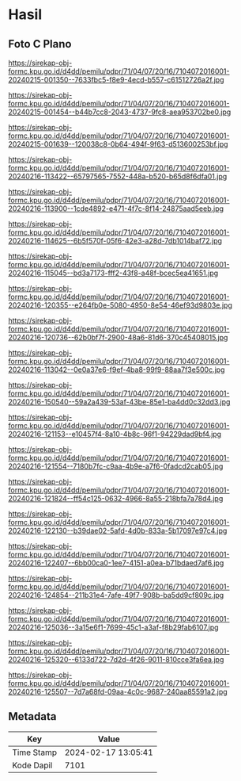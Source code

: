 # Hasil

## Foto C Plano

https://sirekap-obj-formc.kpu.go.id/d4dd/pemilu/pdpr/71/04/07/20/16/7104072016001-20240215-001350--7633fbc5-f8e9-4ecd-b557-c61512726a2f.jpg

https://sirekap-obj-formc.kpu.go.id/d4dd/pemilu/pdpr/71/04/07/20/16/7104072016001-20240215-001454--b44b7cc8-2043-4737-9fc8-aea953702be0.jpg

https://sirekap-obj-formc.kpu.go.id/d4dd/pemilu/pdpr/71/04/07/20/16/7104072016001-20240215-001639--120038c8-0b64-494f-9f63-d513600253bf.jpg

https://sirekap-obj-formc.kpu.go.id/d4dd/pemilu/pdpr/71/04/07/20/16/7104072016001-20240216-113422--65797565-7552-448a-b520-b65d8f6dfa01.jpg

https://sirekap-obj-formc.kpu.go.id/d4dd/pemilu/pdpr/71/04/07/20/16/7104072016001-20240216-113900--1cde4892-e471-4f7c-8f14-24875aad5eeb.jpg

https://sirekap-obj-formc.kpu.go.id/d4dd/pemilu/pdpr/71/04/07/20/16/7104072016001-20240216-114625--6b5f570f-05f6-42e3-a28d-7db1014baf72.jpg

https://sirekap-obj-formc.kpu.go.id/d4dd/pemilu/pdpr/71/04/07/20/16/7104072016001-20240216-115045--bd3a7173-fff2-43f8-a48f-bcec5ea41651.jpg

https://sirekap-obj-formc.kpu.go.id/d4dd/pemilu/pdpr/71/04/07/20/16/7104072016001-20240216-120355--e264fb0e-5080-4950-8e54-46ef93d9803e.jpg

https://sirekap-obj-formc.kpu.go.id/d4dd/pemilu/pdpr/71/04/07/20/16/7104072016001-20240216-120736--62b0bf7f-2900-48a6-81d6-370c45408015.jpg

https://sirekap-obj-formc.kpu.go.id/d4dd/pemilu/pdpr/71/04/07/20/16/7104072016001-20240216-113042--0e0a37e6-f9ef-4ba8-99f9-88aa7f3e500c.jpg

https://sirekap-obj-formc.kpu.go.id/d4dd/pemilu/pdpr/71/04/07/20/16/7104072016001-20240216-150540--59a2a439-53af-43be-85e1-ba4dd0c32dd3.jpg

https://sirekap-obj-formc.kpu.go.id/d4dd/pemilu/pdpr/71/04/07/20/16/7104072016001-20240216-121153--e10457f4-8a10-4b8c-96f1-94229dad9bf4.jpg

https://sirekap-obj-formc.kpu.go.id/d4dd/pemilu/pdpr/71/04/07/20/16/7104072016001-20240216-121554--7180b7fc-c9aa-4b9e-a7f6-0fadcd2cab05.jpg

https://sirekap-obj-formc.kpu.go.id/d4dd/pemilu/pdpr/71/04/07/20/16/7104072016001-20240216-121824--ff54c125-0632-4966-8a55-218bfa7a78d4.jpg

https://sirekap-obj-formc.kpu.go.id/d4dd/pemilu/pdpr/71/04/07/20/16/7104072016001-20240216-122130--b39dae02-5afd-4d0b-833a-5b17097e97c4.jpg

https://sirekap-obj-formc.kpu.go.id/d4dd/pemilu/pdpr/71/04/07/20/16/7104072016001-20240216-122407--6bb00ca0-1ee7-4151-a0ea-b71bdaed7af6.jpg

https://sirekap-obj-formc.kpu.go.id/d4dd/pemilu/pdpr/71/04/07/20/16/7104072016001-20240216-124854--211b31e4-7afe-49f7-908b-ba5dd9cf809c.jpg

https://sirekap-obj-formc.kpu.go.id/d4dd/pemilu/pdpr/71/04/07/20/16/7104072016001-20240216-125036--3a15e6f1-7699-45c1-a3af-f8b29fab6107.jpg

https://sirekap-obj-formc.kpu.go.id/d4dd/pemilu/pdpr/71/04/07/20/16/7104072016001-20240216-125320--6133d722-7d2d-4f26-9011-810cce3fa6ea.jpg

https://sirekap-obj-formc.kpu.go.id/d4dd/pemilu/pdpr/71/04/07/20/16/7104072016001-20240216-125507--7d7a68fd-09aa-4c0c-9687-240aa85591a2.jpg


## Metadata

| Key        | Value               |
| ---------- | ------------------- |
| Time Stamp | 2024-02-17 13:05:41 |
| Kode Dapil | 7101                |



